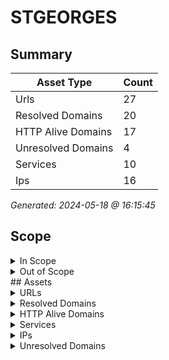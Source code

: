 # STGEORGES

## Summary

| Asset Type | Count |
|------------|-------|
|Urls|27|
|Resolved Domains|20|
|HTTP Alive Domains|17|
|Unresolved Domains|4|
|Services|10|
|Ips|16|

*Generated: 2024-05-18 @ 16:15:45*

## Scope

<details>
  <summary>In Scope</summary>

- *.saint-georges.ca
- saint-georges.ca

</details>

<details>
  <summary>Out of Scope</summary>

- www.saint-georges.ca

</details>
## Assets

<details>
  <summary>URLs</summary>

| URL | StatusCode | Title | Location | Techs |
|-----|------------|-------|----------|-------|
| http://autodiscover.saint-georges.ca:80 | N/A | N/A | N/A | apache_http_server |
| http://biblio-images.saint-georges.ca:80 | N/A | N/A | N/A | apache_http_server |
| http://biblio-intranet.saint-georges.ca:80 | N/A | N/A | N/A | apache_http_server |
| http://biblio.saint-georges.ca:80 | N/A | N/A | N/A | apache_http_server |
| http://ccmf.saint-georges.ca:80 | N/A | N/A | N/A | ['php:7.4.32', 'apache_http_server'] |
| http://crl.saint-georges.ca:80 | N/A | N/A | N/A | apache_http_server |
| http://csp-mrc.saint-georges.ca:80 | N/A | N/A | N/A | apache_http_server |
| http://csp.saint-georges.ca:80 | N/A | N/A | N/A | apache_http_server |
| http://geomatique.saint-georges.ca:80 | N/A | N/A | N/A | apache_http_server |
| http://kohatest-intranet.saint-georges.ca:80 | N/A | N/A | N/A | ['bootstrap:23.0505000', 'apache_http_server', 'koha', 'perl'] |
| http://kohatest.saint-georges.ca:80 | N/A | N/A | N/A | ['bootstrap:23.0505000', 'apache_http_server', 'koha:23.0505000', 'perl'] |
| http://loisirs.saint-georges.ca:80 | N/A | N/A | N/A | ['php:7.4.32', 'apache_http_server'] |
| http://owa.saint-georges.ca:80 | N/A | N/A | N/A | apache_http_server |
| http://partage.saint-georges.ca:80 | N/A | N/A | N/A | ['freebsd', 'apache_http_server:2.4.59', 'openssl:3.0.12', 'php:8.3.6'] |
| http://saint-georges.ca:80 | N/A | N/A | N/A | apache_http_server |
| http://ski.saint-georges.ca:80 | N/A | N/A | N/A | ['php:7.4.32', 'apache_http_server'] |
| http://tourisme.saint-georges.ca:80 | N/A | N/A | N/A | ['php:7.4.32', 'apache_http_server'] |
| https://biblio-images.saint-georges.ca:443 | N/A | N/A | N/A | ['bootstrap:23.0505000', 'apache_http_server', 'koha:23.0505000', 'perl'] |
| https://biblio-intranet.saint-georges.ca:443 | N/A | N/A | N/A | ['bootstrap:23.0505000', 'apache_http_server', 'koha', 'perl'] |
| https://biblio.saint-georges.ca:443 | N/A | N/A | N/A | ['bootstrap:23.0505000', 'apache_http_server', 'koha:23.0505000', 'perl'] |
| https://ccmf.saint-georges.ca:443 | N/A | N/A | N/A | ['bootstrap', 'apache_http_server', 'mysql', 'php:7.4.32', 'slider_revolution:6.2.2', 'wordpress:6.5.2', 'wpbakery'] |
| https://kohatest-intranet.saint-georges.ca:443 | N/A | N/A | N/A | ['bootstrap:23.0505000', 'apache_http_server', 'koha', 'perl'] |
| https://kohatest.saint-georges.ca:443 | N/A | N/A | N/A | ['bootstrap:23.0505000', 'apache_http_server', 'koha:23.0505000', 'perl'] |
| https://loisirs.saint-georges.ca:443 | N/A | N/A | N/A | ['bootstrap', 'apache_http_server', 'mysql', 'php:7.4.32', 'slider_revolution:6.3.5', 'wordpress:6.5.2', 'wpbakery'] |
| https://saint-georges.ca:443 | N/A | N/A | N/A | apache_http_server |
| https://ski.saint-georges.ca:443 | N/A | N/A | N/A | ['mysql', 'apache_http_server', 'php:7.4.32', 'wordpress:6.5.2', 'youtube'] |
| https://tourisme.saint-georges.ca:443 | N/A | N/A | N/A | ['bootstrap', 'apache_http_server', 'mysql', 'php:7.4.32', 'slider_revolution:6.5.11', 'wordpress:6.5.2', 'wpbakery'] |

</details>

<details>
  <summary>Resolved Domains</summary>

| Domain | Resolved | Alive | Last HTTP Test | IPs | Found Date |
|--------|----------|-------|----------------|-----|------------|
| autodiscover.saint-georges.ca | true | true | 20240517 | 142.169.245.26 | 20240516 | 
| biblio-images.saint-georges.ca | true | true | 20240517 | 142.169.245.21 | 20240516 | 
| biblio-intranet.saint-georges.ca | true | true | 20240517 | 142.169.245.21 | 20240516 | 
| biblio.saint-georges.ca | true | true | 20240517 | 142.169.245.21 | 20240516 | 
| ccmf.saint-georges.ca | true | true | 20240517 | 142.169.245.17 | 20240516 | 
| crl.saint-georges.ca | true | true | 20240517 | 142.169.245.26 | 20240516 | 
| csp-mrc.saint-georges.ca | true | true | 20240517 | 142.169.245.14 | 20240516 | 
| csp.saint-georges.ca | true | true | 20240517 | 142.169.245.18 | 20240516 | 
| geomatique.saint-georges.ca | true | true | 20240517 | 142.169.245.26 | 20240516 | 
| kohatest-intranet.saint-georges.ca | true | true | 20240517 | 142.169.245.21 | 20240516 | 
| kohatest.saint-georges.ca | true | true | 20240517 | 142.169.245.21 | 20240516 | 
| loisirs.saint-georges.ca | true | true | 20240517 | 142.169.245.17 | 20240516 | 
| mx3.saint-georges.ca | true | false | 20240517 | 142.169.245.11 | 20240516 | 
| mx4.saint-georges.ca | true | false | 20240517 | 142.169.245.12 | 20240516 | 
| owa.saint-georges.ca | true | true | 20240517 | 142.169.245.26 | 20240516 | 
| partage.saint-georges.ca | true | true | 20240517 | 142.169.245.27 | 20240516 | 
| saint-georges.ca | true | true | 20240517 | 66.70.215.45 | 20240516 | 
| ski.saint-georges.ca | true | true | 20240517 | 142.169.245.17 | 20240516 | 
| tourisme.saint-georges.ca | true | true | 20240517 | 142.169.245.17 | 20240516 | 
| vpn.saint-georges.ca | true | false | 20240517 | 142.169.245.2 | 20240516 | 

</details>

<details>
  <summary>HTTP Alive Domains</summary>

| Domain | HTTP Ports | HTTPS Ports | IPs | Found Date |
|--------|----------|-------|-----|------------|
| autodiscover.saint-georges.ca | 80 | [] | 142.169.245.26 | 20240516 | 
| biblio-images.saint-georges.ca | [] | 443 | 142.169.245.21 | 20240516 | 
| biblio-intranet.saint-georges.ca | 80 | [] | 142.169.245.21 | 20240516 | 
| biblio.saint-georges.ca | 80 | 443 | 142.169.245.21 | 20240516 | 
| ccmf.saint-georges.ca | 80 | [] | 142.169.245.17 | 20240516 | 
| crl.saint-georges.ca | 80 | [] | 142.169.245.26 | 20240516 | 
| csp-mrc.saint-georges.ca | 80 | [] | 142.169.245.14 | 20240516 | 
| csp.saint-georges.ca | 80 | [] | 142.169.245.18 | 20240516 | 
| geomatique.saint-georges.ca | 80 | [] | 142.169.245.26 | 20240516 | 
| kohatest-intranet.saint-georges.ca | 80 | 443 | 142.169.245.21 | 20240516 | 
| kohatest.saint-georges.ca | [] | 443 | 142.169.245.21 | 20240516 | 
| loisirs.saint-georges.ca | 80 | [] | 142.169.245.17 | 20240516 | 
| owa.saint-georges.ca | 80 | [] | 142.169.245.26 | 20240516 | 
| partage.saint-georges.ca | 80 | [] | 142.169.245.27 | 20240516 | 
| saint-georges.ca | [] | 443 | 66.70.215.45 | 20240516 | 
| ski.saint-georges.ca | [] | 443 | 142.169.245.17 | 20240516 | 
| tourisme.saint-georges.ca | 80 | 443 | 142.169.245.17 | 20240516 | 

</details>

<details>
  <summary>Services</summary>

| IP | Port | Hostname | Service |
|-----|------------|-------|------|
| 142.169.245.14 | 80 | csp-mrc.saint-georges.ca | http |
| 142.169.245.17 | 443 | ['loisirs.saint-georges.ca', 'tourisme.saint-georges.ca', 'ski.saint-georges.ca', 'ccmf.saint-georges.ca'] | https |
| 142.169.245.17 | 80 | ['loisirs.saint-georges.ca', 'tourisme.saint-georges.ca', 'ski.saint-georges.ca', 'ccmf.saint-georges.ca'] | http |
| 142.169.245.18 | 80 | csp.saint-georges.ca | http |
| 142.169.245.21 | 443 | ['biblio-images.saint-georges.ca', 'biblio-intranet.saint-georges.ca', 'kohatest.saint-georges.ca', 'biblio.saint-georges.ca', 'kohatest-intranet.saint-georges.ca'] | https |
| 142.169.245.21 | 80 | ['biblio-images.saint-georges.ca', 'biblio-intranet.saint-georges.ca', 'kohatest.saint-georges.ca', 'biblio.saint-georges.ca', 'kohatest-intranet.saint-georges.ca'] | http |
| 142.169.245.26 | 80 | ['autodiscover.saint-georges.ca', 'owa.saint-georges.ca', 'crl.saint-georges.ca', 'geomatique.saint-georges.ca'] | http |
| 142.169.245.27 | 80 | partage.saint-georges.ca | http |
| 66.70.215.45 | 443 | saint-georges.ca | https |
| 66.70.215.45 | 80 | saint-georges.ca | http |

</details>

<details>
  <summary>IPs</summary>

| IP | Domains |
|-----|------------|
| 142.169.245.11 | ['mx3.saint-georges.ca']|
| 142.169.245.12 | ['mx4.saint-georges.ca']|
| 142.169.245.14 | ['csp-mrc.saint-georges.ca']|
| 142.169.245.17 | ['ski.saint-georges.ca', 'ccmf.saint-georges.ca', 'tourisme.saint-georges.ca', 'loisirs.saint-georges.ca']|
| 142.169.245.18 | ['csp.saint-georges.ca']|
| 142.169.245.19 | ['mail.saint-georges.ca']|
| 142.169.245.2 | ['vpn.saint-georges.ca']|
| 142.169.245.20 | ['owa.saint-georges.ca']|
| 142.169.245.21 | ['biblio-intranet.saint-georges.ca', 'kohatest.saint-georges.ca', 'biblio-images.saint-georges.ca', 'biblio.saint-georges.ca', 'kohatest-intranet.saint-georges.ca']|
| 142.169.245.22 | ['bibliotheque.saint-georges.ca']|
| 142.169.245.24 | ['geomatique.saint-georges.ca']|
| 142.169.245.25 | ['crl.saint-georges.ca']|
| 142.169.245.26 | ['owa.saint-georges.ca', 'autodiscover.saint-georges.ca', 'geomatique.saint-georges.ca', 'crl.saint-georges.ca']|
| 142.169.245.27 | ['partage.saint-georges.ca']|
| 142.169.245.28 | ['www.saint-georges.ca']|
| 66.70.215.45 | ['saint-georges.ca']|

</details>

<details>
  <summary>Unresolved Domains</summary>

| Domain | Last Resolve Scan | Found Date |
|--------|-------------------|------------|
| bibliotheque.saint-georges.ca | 20240516 | 20240516 | 
| mail.saint-georges.ca | 20240516 | 20240516 | 
| smtp1.saint-georges.ca | 20240516 | 20240516 | 
| taxibus.saint-georges.ca | 20240516 | 20240516 | 

</details>